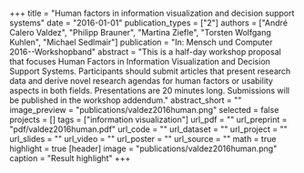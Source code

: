 +++
title = "Human factors in information visualization and decision support systems"
date = "2016-01-01"
publication_types = ["2"]
authors = ["André Calero Valdez", "Philipp Brauner", "Martina Ziefle", "Torsten Wolfgang Kuhlen", "Michael Sedlmair"]
publication = "In: Mensch und Computer 2016--Workshopband"
abstract = "This is a half-day workshop proposal that focuses Human Factors in Information Visualization and Decision Support Systems. Participants should submit articles that present research data and derive novel research agendas for human factors or usability aspects in both fields. Presentations are 20 minutes long. Submissions will be published in the workshop addendum."
abstract_short = ""
image_preview = "publications/valdez2016human.png"
selected = false
projects = []
tags = ["information visualization"]
url_pdf = ""
url_preprint = "pdf/valdez2016human.pdf"
url_code = ""
url_dataset = ""
url_project = ""
url_slides = ""
url_video = ""
url_poster = ""
url_source = ""
math = true
highlight = true
[header]
image = "publications/valdez2016human.png"
caption = "Result highlight"
+++

